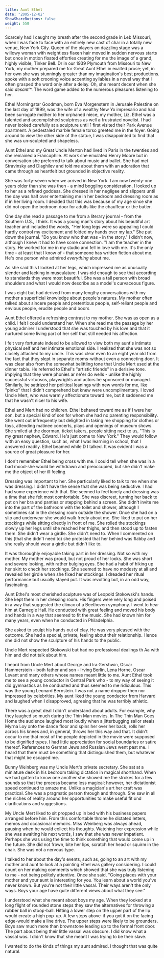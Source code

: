 ```yaml
---
title: Aunt Ethel
date: "2005-12-02"
ShowShareButtons: false
weight: 550
---
```


Scarcely had I caught my breath after the second grade in Leb Missouri, when I was face to face with an entirely new cast of char in a totally new venue, New York City. Queen of the players on dazzling stage was a willowy woman with weightless flaxen hair moved in sudden nervous starts but once in motion floated effortles creating for me the image of a grand, highly visible, Tinker Bell. Dr in our 1939 Plymouth from Missouri to New York, my mother prepared me for Great Aunt Ethel in exalted prose; yet, in her own she was stunningly greater than my imagination's best productions. spoke with a soft crooning voice accenting syllables in a novel way that I often grasped the word only after a delay. Oh, she meant decent when she said *desant*'*. The word game added to the numerous pleasures listening to her.

Ethel Morningstar Goodman, born Eva Morgenstern in Jerusale Palestine on the last day of 1899, was the wife of a wealthy New Yo impresario and had been surrogate mother to her orphaned niece, my mother, Liz. Ethel was a talented and accomplished sculptress as well a frustrated novelist. I had never looked carefully at a sculpture until 1 first visited their Park Avenue apartment. A pedestaled marble female torso greeted me in the foyer. Going around to view the other side of the statue, I was disappointed to find that she was un-sculpted and shapeless.

Aunt Ethel and my Great Uncle Merton had lived in Paris in the twenties and she remained a Francophile. At work she emulated Henry Moore but in conversation she preferred to talk about music and ballet. She had met Stravinsky and Diaghilev and told me about them with an adoration that came through as heartfelt but grounded in objective reality.

She was forty-seven when we arrived in New York. I am now twenty-one years older than she was then - a mind boggling consideration. I looked up to her as a refined goddess. She dressed in her negligee and slippers until the day was half over entertaining me in her bedroom and dressing room as if in her living room. I decided that this was because of my age since she did not open the bedroom door for adults like the chauffeur or the butler. 

One day she read a passage to me from a literary journal - from the Southern U.S., I think. It was a young man's story about his beautiful art teacher and included the words, "Her long legs were so appealing I could hardly control my excitement and folded my hands over my lap." She put down the journal. "Do you know who that was - in the story." I didn't now, although I knew it had to have some connection. "I am the teacher in the story. He worked for me in my studio and fell in love with me. It's the only time - at least that I know of - that someone has written fiction about me. He's one person who admired *everything* about me.

As she said this I looked at her legs, which impressed me as unusually slender and lacking in musculature. I was old enough to see that according to standards they were most beautiful. She was a tall person with broad shoulders and what I would now describe as a model's curvaceous figure.

I was eight but had derived from many lengthy conversations with my mother a superficial knowledge about people's natures. My mother often talked about sincere people and pretentious people, self-reliant people and envious people, erudite people and boors. 

Aunt Ethel offered a refreshing contrast to my mother. She was as open as a child. I felt I could understand her. When she read me the passage by her young admirer I understood that she was touched by his love and that it nurtured some living part of her self that still needed his affection. 

I felt very fortunate indeed to be allowed to view both my aunt's intimate physical self and her intimate emotional side. I realized that she was not so closely attached to my uncle. This was clear even to an eight year old from the fact that they slept in separate rooms-without even a connecting door. It was clear also from the somewhat belittling tone that Uncle Mert used at the dinner table. He referred to Ethel's "artistic friends" in a derisive tone. implying that they were phonies ar ne'er do wells - unlike the highly successful virtuosos, playwrights and actors he sponsored or managed. Similarly, he satirized her political leanings with new words for me, like "pinko" that I didn't comprehend but knew were uncomplimentary. I loved Uncle Mert, who was warmly affectionate toward me, but it saddened me that he wasn't nicer to his wife.

Ethel and Mert had no children. Ethel behaved toward me as if I were her son, but a special kind of son for whom she had no parenting responsibility. She went out infrequently but delighted in taking me shopping for clothes or toys, attending matinee concerts, plays and openings of museum shows. She smiled at the doorman, ticket takers, people sitting next to us, "This is my great nephew, Edward. He's just come to New York." They would follow with an easy question, such as, what I was learning in school, that I answered readily. Ethel beamed while D I talked. It was evident I was a source of great pleasure for her. 

I don't remember Ethel being cross with me. I could tell when she was in a bad mood-she would be withdrawn and preoccupied, but she didn't make me the object of her ill feeling. 

Dressing was important to her. She particularly liked to talk to me when she was dressing. I didn't have the sense that she was being seductive. I had had some experience with that. She seemed to feel lonely and dressing was a time that she felt most comfortable. She was discreet, turning her back to put on her bra and panties or stepping behind a screen. She didn't invite me into the part of the bathroom with the toilet and shower, although I sometimes sat in the dressing room outside the shower. Once she had on a slip and underwear she would walk freely about me. She liked to put on her stockings while sitting directly in front of me. She rolled the stockings slowly up her legs until she reached her thighs, and then stood up to fasten them. She didn't wear a girdle. She didn't need to. When I commented on this (that she didn't need to) she protested that her behind was flabby and she really should wear a girdle but didn't like to. 

It was thoroughly enjoyable taking part in her dressing. Not so with my mother. My mother was proud, but not proud of her looks. She was short and severe looking, with rather bulging eyes. She had a habit of hiking up her skirt to check her stockings. She seemed to have no modesty at all and revealed her girdle when she fixed her stockings. I dreaded her ritual performance but usually stayed put. It was revolting but, in an odd way, fascinating. 

Aunt Ethel's most cherished sculpture was of Leopold Stokowski's hands. She kept them in her dressing room. His fingers were very long and poised in a way that suggested the climax of a Beethoven symphony. I went to hear him at Carnegie Hall. He conducted with great feeling and moved his body and hands in a way that seemed to fit the music. She had known him for many years, even when he conducted in Philadelphia.

She asked to sculpt his hands out of clay. He was very pleased with the outcome. She had a special, private, feeling about their relationship. Hence she did not show the sculpture of his hands to the public. 

Uncle Mert respected Stokowski but had no professional dealings th Aa with him and did not talk about him.

I heard from Uncle Mert about George and Ira Gershwin, Oscar Hammerstein - both father and son - Irving Berlin, Lena Horne, Oscar Levant and many others whose names meant little to me. Aunt Ethel took me to see a young conductor in Central Park who - to my way of seeing it did gymnastics as he conducted and thus seemed to me ridiculous. This was the young Leonard Bernstein. I was not a name dropper then nor impressed by celebrities. My aunt liked the young conductor from Harvard and laughed when I disapproved, agreeing that he was terribly athletic. 

There was a great deal I didn't understand about adults. For example, why they laughed so much during the Thin Man movies. In The Thin Man Goes Home the audience laughed most loudly when a jitterbugging sailor steals Myrna Loy onto the dance floor and spins her over her back, rolls her across his knees and, in general, throws her this way and that. It didn't occur to me that most of the people depicted in the movie were supposed to be dignified types. I had little appreciation for social boundaries or satire thereof. References to German Jews and Russian Jews went past me. I heard that there must be something that distinguished them, but whatever that might be escaped me.

Bunny Weinberg was my Uncle Mert's private secretary. She sat at a miniature desk in his bedroom taking dictation in magical shorthand. When we had gotten to know one another she showed me the strokes for a few sounds so that the process became less magical; however, her dictationist speed continued to amaze me. Unlike a magician's art her craft was practical. She was a pragmatic person through and through. She saw in all the niches of reality around her opportunities to make useful fit ond clarifications and suggestions. 

My Uncle Mert liked to sit propped up in bed with his business papers arranged before him. From this comfortable throne he dictated letters, memos and occasional memoirs. Miss Weinberg was always ahead, pausing when he would collect his thoughts. Watching her expression while she was awaiting his next words, I saw that she was never impatient. Perhaps she was using the time to think something that would come up in the future. She did not frown, bite her lips, scratch her head or squirm in the chair. She was not a nervous type.

I talked to her about the day's events, such as, going to an art with my mother and aunt to look at a painting Ethel was gallery considering. I could count on her making comments which showed that she was truly listening to me - not being politely attentive. Once she said, "Going places with your mother and your aunt is interesting for you. You learn about a world you've never known. But you're not their little vassal. Their ways aren't the only ways. Boys your age have quite different views about what they see."

I understood what she meant about boys my age. When they looked at a long flight of rounded stone steps they saw the alternatives for throwing a rubber ball in stoop-ball. Hitting a lower step on the upper part of the lip would create a high pop-up. A few steps above-if you got it on the facing edge-would make a line drive. The upper steps were likely to be grounders. Boys saw much more than brownstone leading up to the formal front door. The part about being their little vassal was obscure. I did know what a vassal was. I didn't know that she meant I was trying to be their slave.

I wanted to do the kinds of things my aunt admired. I thought that was quite natural.